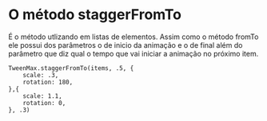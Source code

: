 # O método staggerFromTo
É o método utlizando em listas de elementos. Assim como o método fromTo ele
possui dos parâmetros o de inicio da animação e o de final além do parâmetro que
diz qual o tempo que vai iniciar a animação no próximo item.

```
TweenMax.staggerFromTo(items, .5, {
    scale: .3,
    rotation: 180,
},{
    scale: 1.1,
    rotation: 0,
}, .3)
```
